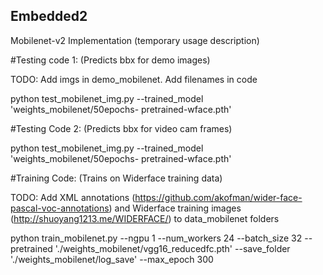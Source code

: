 ## Embedded2

Mobilenet-v2 Implementation (temporary usage description)

#Testing code 1:  (Predicts bbx for demo images)

TODO: Add imgs in demo_mobilenet. Add filenames in code

python test_mobilenet_img.py --trained_model 'weights_mobilenet/50epochs-  pretrained-wface.pth' 

#Testing Code 2:  (Predicts bbx for video cam frames)

python test_mobilenet_img.py --trained_model 'weights_mobilenet/50epochs-  pretrained-wface.pth' 

#Training Code:  (Trains on Widerface training data)

TODO: Add XML annotations (https://github.com/akofman/wider-face-pascal-voc-annotations) and Widerface training images (http://shuoyang1213.me/WIDERFACE/) to data_mobilenet folders

python train_mobilenet.py --ngpu 1 --num_workers 24 --batch_size 32 --pretrained './weights_mobilenet/vgg16_reducedfc.pth' --save_folder './weights_mobilenet/log_save' --max_epoch 300
